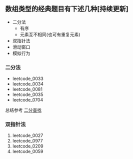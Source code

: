 ## 数组类型的经典题目有下述几种[持续更新]

- 二分法
  - 有序
  - 元素互不相同(也可有重复元素)
- 双指针法
- 滑动窗口
- 模拟行为

### 二分法
- leetcode_0033
- leetcode_0034
- leetcode_0081
- leetcode_0035
- leetcode_0704

总结参考 [二分查找](https://leetcode-cn.com/problems/search-insert-position/solution/te-bie-hao-yong-de-er-fen-cha-fa-fa-mo-ban-python-/)


### 双指针法
1. leetcode_0027
2. leetcode_0977
3. leetcode_0209
4. leetcode_0059
